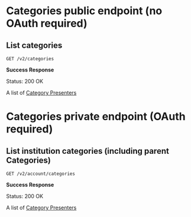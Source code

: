 # Categories public endpoint (no OAuth required)

## List categories

    GET /v2/categories

**Success Response**

Status: 200 OK

A list of [Category Presenters](presenters/category.md#categorypresenter)


# Categories private endpoint (OAuth required)

## List institution categories (including parent Categories)

    GET /v2/account/categories

**Success Response**

Status: 200 OK

A list of [Category Presenters](presenters/category.md#categorypresenter)

